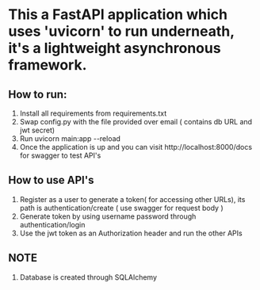 # This a FastAPI application which uses 'uvicorn' to run underneath, it's a lightweight asynchronous framework.

## How to run:
  1) Install all requirements from requirements.txt
  2) Swap config.py with the file provided over email ( contains db URL and jwt secret)
  3) Run uvicorn main:app --reload
  4) Once the application is up and you can visit http://localhost:8000/docs for swagger to test API's

## How to use API's
  1) Register as a user to generate a token( for accessing other URLs), its path is authentication/create ( use swagger for request body )
  2) Generate token by using username password through authentication/login
  3) Use the jwt token as an Authorization header and run the other APIs

## NOTE
  1) Database is created through SQLAlchemy
